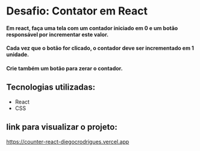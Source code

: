 # Desafio: Contator em React

#### Em react, faça uma tela com um contador iniciado em 0 e um botão responsável por incrementar este valor.
#### Cada vez que o botão for clicado, o contador deve ser incrementado em 1 unidade. 
#### Crie também um botão para zerar o contador. 

## Tecnologias utilizadas:
- React
- CSS

## link para visualizar o projeto:
https://counter-react-diegocrodrigues.vercel.app

